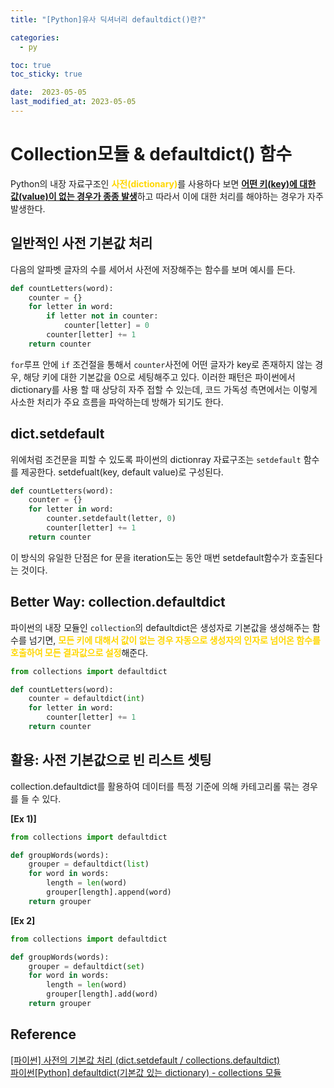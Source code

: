 ```yaml
---
title: "[Python]유사 딕셔너리 defaultdict()란?"

categories:
  - py

toc: true
toc_sticky: true

date:  2023-05-05
last_modified_at: 2023-05-05
---
```

# Collection모듈 & defaultdict() 함수
Python의 내장 자료구조인 <span style = "color:gold">**사전(dictionary)**</span>를 사용하다 보면 <u><b>어떤 키(key)에 대한 값(value)이 없는 경우가 종종 발생</b></u>하고 따라서
이에 대한 처리를 해야하는 경우가 자주 발생한다. 

## 일반적인 사전 기본값 처리
다음의 알파벳 글자의 수를 세어서 사전에 저장해주는 함수를 보며 예시를 든다.
```python
def countLetters(word):
    counter = {}
    for letter in word:
        if letter not in counter:
            counter[letter] = 0
        counter[letter] += 1
    return counter
```
`for`루프 안에 `if` 조건절을 통해서 `counter`사전에 어떤 글자가 key로 존재하지 않는 경우, 해당 키에 대한 기본값을 0으로 세팅해주고 있다. 이러한 패턴은 파이썬에서 dictionary를 사용
할 때 상당히 자주 접할 수 있는데, 코드 가독성 측면에서는 이렇게 사소한 처리가 주요 흐름을 파악하는데 방해가 되기도 한다.

## dict.setdefault
위에처럼 조건문을 피할 수 있도록 파이썬의 dictionray 자료구조는 `setdefault` 함수를 제공한다. setdefualt(key, default value)로 구성된다.
```python
def countLetters(word):
    counter = {}
    for letter in word:
        counter.setdefault(letter, 0)
        counter[letter] += 1
    return counter
```
이 방식의 유일한 단점은 for 문을 iteration도는 동안 매번 setdefault함수가 호출된다는 것이다.

## Better Way: collection.defaultdict

파이썬의 내장 모듈인 `collection`의 defaultdict은 생성자로 기본값을 생성해주는 함수를 넘기면, <span style = "color:gold">**모든 키에 대해서 값이 없는 경우 자동으로 생성자의 인자로 넘어온 함수를 호출하여 
모든 결과값으로 설정**</span>해준다.
```python
from collections import defaultdict

def countLetters(word):
    counter = defaultdict(int)
    for letter in word:
        counter[letter] += 1
    return counter
```

## 활용: 사전 기본값으로 빈 리스트 셋팅
collection.defaultdict를 활용하여 데이터를 특정 기준에 의해 카테고리롤 묶는 경우를 들 수 있다.

**[Ex 1)]**
```python
from collections import defaultdict

def groupWords(words):
    grouper = defaultdict(list)
    for word in words:
        length = len(word)
        grouper[length].append(word)
    return grouper
```

**[Ex 2]**
```python
from collections import defaultdict

def groupWords(words):
    grouper = defaultdict(set)
    for word in words:
        length = len(word)
        grouper[length].add(word)
    return grouper
```

## Reference
[[파이썬] 사전의 기본값 처리 (dict.setdefault / collections.defaultdict)]("https://www.daleseo.com/python-collections-defaultdict/")  
[파이썬[Python] defaultdict(기본값 있는 dictionary) - collections 모듈]("https://appia.tistory.com/218")
